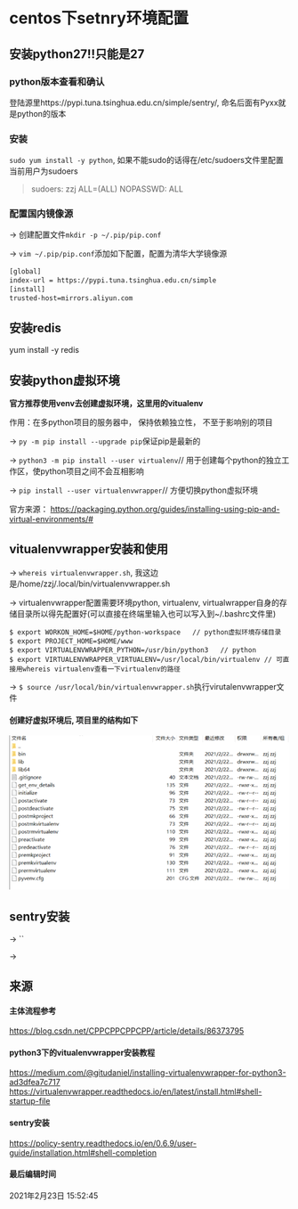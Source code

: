 # centos下setnry环境配置
## 安装python27!!只能是27
### python版本查看和确认
登陆源里https://pypi.tuna.tsinghua.edu.cn/simple/sentry/, 命名后面有Pyxx就是python的版本
### 安装
`sudo yum install -y python`, 如果不能sudo的话得在/etc/sudoers文件里配置当前用户为sudoers
> sudoers: zzj ALL=(ALL) NOPASSWD: ALL

### 配置国内镜像源
-> 创建配置文件`mkdir -p ~/.pip/pip.conf`

-> `vim ~/.pip/pip.conf`添加如下配置，配置为清华大学镜像源

```
[global]
index-url = https://pypi.tuna.tsinghua.edu.cn/simple
[install]
trusted-host=mirrors.aliyun.com
```

## 安装redis
yum install -y redis


## 安装python虚拟环境
**官方推荐使用venv去创建虚拟环境，这里用的vitualenv**

作用：在多python项目的服务器中， 保持依赖独立性， 不至于影响别的项目

-> `py -m pip install --upgrade pip`保证pip是最新的

-> `python3 -m pip install --user virtualenv`// 用于创建每个python的独立工作区，使python项目之间不会互相影响

-> `pip install --user virtualenvwrapper`// 方便切换python虚拟环境

官方来源： https://packaging.python.org/guides/installing-using-pip-and-virtual-environments/#

## vitualenvwrapper安装和使用
-> `whereis virtualenvwrapper.sh`, 我这边是/home/zzj/.local/bin/virtualenvwrapper.sh

-> virtualenvwrapper配置需要环境python, virtualenv, virtualwrapper自身的存储目录所以得先配置好(可以直接在终端里输入也可以写入到~/.bashrc文件里)
```
$ export WORKON_HOME=$HOME/python-workspace   // python虚拟环境存储目录
$ export PROJECT_HOME=$HOME/www
$ export VIRTUALENVWRAPPER_PYTHON=/usr/bin/python3   // python
$ export VIRTUALENVWRAPPER_VIRTUALENV=/usr/local/bin/virtualenv // 可直接用whereis virtualenv查看一下virtualenv的路径
```

-> `$ source /usr/local/bin/virtualenvwrapper.sh`执行virutalenvwrapper文件

#### 创建好虚拟环境后, 项目里的结构如下
![创建好python虚拟环境后的项目结构.png](./images/创建好python虚拟环境后的项目结构.png)


## sentry安装
-> ``

->


## 来源
#### 主体流程参考
https://blog.csdn.net/CPPCPPCPPCPP/article/details/86373795

#### python3下的vitualenvwrapper安装教程
https://medium.com/@gitudaniel/installing-virtualenvwrapper-for-python3-ad3dfea7c717
https://virtualenvwrapper.readthedocs.io/en/latest/install.html#shell-startup-file

#### sentry安装
https://policy-sentry.readthedocs.io/en/0.6.9/user-guide/installation.html#shell-completion

#### 最后编辑时间
2021年2月23日 15:52:45
